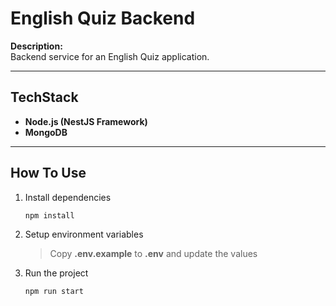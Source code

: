 # English Quiz Backend

**Description:**  
Backend service for an English Quiz application.

---

## TechStack
- **Node.js (NestJS Framework)**
- **MongoDB**

---

## How To Use
1. Install dependencies
    ```shell 
    npm install
    ```
2. Setup environment variables

   > Copy **.env.example** to **.env** and update the values

3. Run the project
    ```shell
    npm run start
    ```
